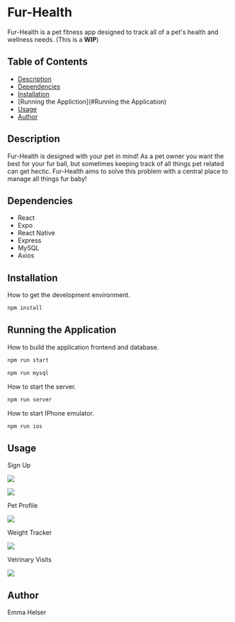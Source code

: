 # Fur-Health

Fur-Health is a pet fitness app designed to track all of a pet's health and wellness needs. (This is a **WIP**)

## Table of Contents

<!--ts-->
  * [Description](#Description)
  * [Dependencies](#Dependencies)
  * [Installation](#Installation)
  * [Running the Appliction](#Running the Application)
  * [Usage](#Usage)
  * [Author](#Author)
<!--te-->

## Description

Fur-Health is designed with your pet in mind! As a pet owner you want the best for your fur ball, but sometimes keeping track of all things pet related can get hectic. Fur-Health aims to solve this problem with a central place to manage all things fur baby!

## Dependencies

- React
- Expo
- React Native
- Express
- MySQL
- Axios

## Installation

How to get the development environment.

```bash
npm install
```

## Running the Application

How to build the application frontend and database.

```bash
npm run start

npm run mysql
```

How to start the server.

```bash
npm run server
```

How to start IPhone emulator.

```bash
npm run ios
```

## Usage

Sign Up

![](https://media.giphy.com/media/DazOzF1io3Vjgu8qxf/giphy.gif)

![](https://media.giphy.com/media/Q11cNQexiSbUFPrlKQ/giphy.gif)

Pet Profile

![](https://media.giphy.com/media/Oi6rJCiRe9QDvGqZkp/giphy.gif)

Weight Tracker

![](https://media.giphy.com/media/0gaR3UQ0SPgvZ0IZNs/giphy.gif)

Vetrinary Visits

![](https://media.giphy.com/media/rH08LHjBrfvquVqRRF/giphy.gif)

## Author

Emma Helser
